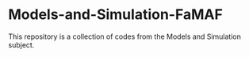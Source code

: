 # Models-and-Simulation-FaMAF
This repository is a collection of codes from the Models and Simulation subject.
